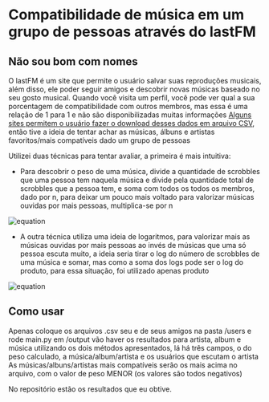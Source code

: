 # Compatibilidade de música em um grupo de pessoas através do lastFM
## Não sou bom com nomes

O lastFM é um site que permite o usuário salvar suas reproduções musicais, além disso, ele poder seguir amigos e descobrir novas músicas baseado no seu gosto musical.
Quando você visita um perfil, você pode ver qual a sua porcentagem de compatibilidade com outros membros, mas essa é uma relação de 1 para 1 e não são disponibilizadas muitas informações
[Alguns sites permitem o usuário fazer o download desses dados em arquivo CSV](https://lastfm.ghan.nl/export/), então tive a ideia de tentar achar as músicas, álbuns e artistas favoritos/mais compatíveis dado um grupo de pessoas

Utilizei duas técnicas para tentar avaliar, a primeira é mais intuitiva:
- Para descobrir o peso de uma música, divide a quantidade de scrobbles que uma pessoa tem naquela música e divide pela quantidade total de scrobbles que a pessoa tem, e soma com todos os todos os membros, dado por n, para deixar um pouco mais voltado para valorizar músicas ouvidas por mais pessoas, multiplica-se por n

![equation](https://latex.codecogs.com/svg.image?\huge&space;n\cdot\sum_{x=1}^{n}\frac{SM(x)}{ST(x)})

- A outra técnica utiliza uma ideia de logaritmos, para valorizar mais as músicas ouvidas por mais pessoas ao invés de músicas que uma só pessoa escuta muito, a ideia seria tirar o log do número de scrobbles de uma música e somar, mas como a soma dos logs pode ser o log do produto, para essa situação, foi utilizado apenas produto

![equation](https://latex.codecogs.com/svg.image?\huge&space;\bg{white}\sum_{x=1}^{n}\log(SM(x))\equiv\prod_{x=1}^{n}SM(X))

## Como usar
Apenas coloque os arquivos .csv seu e de seus amigos na pasta /users e rode main.py
em /output vão haver os resultados para artista, album e música utilizando os dois métodos apresentados, lá há três campos, o do peso calculado, a música/album/artista e os usuários que escutam o artista
As músicas/albuns/artistas mais compatíveis serão os mais acima no arquivo, com o valor de peso MENOR (os valores são todos negativos)

No repositório estão os resultados que eu obtive.

